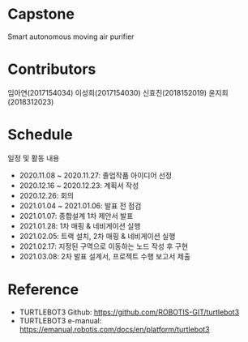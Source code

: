 # Capstone
Smart autonomous moving air purifier

# Contributors
임아연(2017154034)
이성희(2017154030)
신효진(2018152019)
윤지희(2018312023)

# Schedule
일정 및 활동 내용
- 2020.11.08 ~ 2020.11.27: 졸업작품 아이디어 선정
- 2020.12.16 ~ 2020.12.23: 계획서 작성
- 2020.12.26: 회의
- 2021.01.04 ~ 2021.01.06: 발표 전 점검
- 2021.01.07: 종합설계 1차 제안서 발표
- 2021.01.28: 1차 매핑 & 네비게이션 실행
- 2021.02.05: 트랙 설치, 2차 매핑 & 네비게이션 실행
- 2021.02.17: 지정된 구역으로 이동하는 노드 작성 후 구현
- 2021.03.08: 2차 발표 설계서, 프로젝트 수행 보고서 제출

# Reference

- TURTLEBOT3 Github: https://github.com/ROBOTIS-GIT/turtlebot3
- TURTLEBOT3 e-manual: https://emanual.robotis.com/docs/en/platform/turtlebot3
